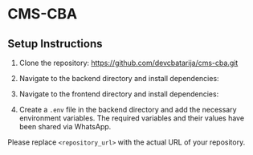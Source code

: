 # CMS-CBA

## Setup Instructions

1. Clone the repository: https://github.com/devcbatarija/cms-cba.git

2. Navigate to the backend directory and install dependencies:

3. Navigate to the frontend directory and install dependencies:

4. Create a `.env` file in the backend directory and add the necessary environment variables. The required variables and their values have been shared via WhatsApp.

Please replace `<repository_url>` with the actual URL of your repository.
